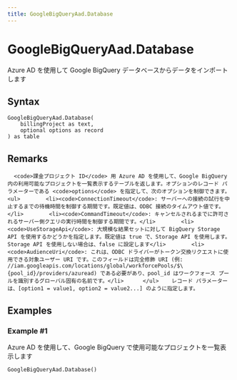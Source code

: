 ```yaml
---
title: GoogleBigQueryAad.Database
---
```


# GoogleBigQueryAad.Database


Azure AD を使用して Google BigQuery データベースからデータをインポートします


## Syntax

```powerquery
GoogleBigQueryAad.Database(
    billingProject as text,
    optional options as record
) as table
```


## Remarks

      <code>課金プロジェクト ID</code> 用 Azure AD を使用して、Google BigQuery 内の利用可能なプロジェクトを一覧表示するテーブルを返します。オプションのレコード パラメーターである <code>options</code> を指定して、次のオプションを制御できます。      <ul>        <li><code>ConnectionTimeout</code>: サーバーへの接続の試行を中止するまでの待機時間を制御する期間です。既定値は、ODBC 接続のタイムアウト値です。</li>        <li><code>CommandTimeout</code>: キャンセルされるまでに許可されるサーバー側クエリの実行時間を制御する期間です。</li>        <li><code>UseStorageApi</code>: 大規模な結果セットに対して BigQuery Storage API を使用するかどうかを指定します。既定値は true で、Storage API を使用します。Storage API を使用しない場合は、false に設定します</li>        <li><code>AudienceUri</code>: これは、ODBC ドライバーがトークン交換リクエストに使用できる対象ユーザー URI です。このフィールドは完全修飾 URI (例: //iam.googleapis.com/locations/global/workforcePools/$\{pool_id}/providers/azuread) である必要があり、pool_id はワークフォース プールを識別するグローバル固有の名前です。</li>      </ul>    レコード パラメーターは、[option1 = value1, option2 = value2...] のように指定します。    


## Examples

### Example #1 
Azure AD を使用して、Google BigQuery で使用可能なプロジェクトを一覧表示します
```powerquery
GoogleBigQueryAad.Database()
```



